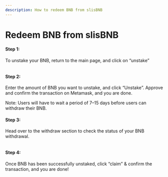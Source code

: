 ```yaml
---
description: How to redeem BNB from slisBNB
---
```


# Redeem BNB from slisBNB

#### **Step 1:** <a href="#id-4299" id="id-4299"></a>

To unstake your BNB, return to the main page, and click on “unstake”

<figure><img src="https://docs.bsc.lista.org/~gitbook/image?url=https%3A%2F%2F1284749027-files.gitbook.io%2F%7E%2Ffiles%2Fv0%2Fb%2Fgitbook-x-prod.appspot.com%2Fo%2Fspaces%252FeuAQJMk753IWaCTi0zzi%252Fuploads%252FehPuAMCEXjfhXeTY8C3z%252Fimage.png%3Falt%3Dmedia%26token%3Db9074b5c-9ba1-46f8-ba8b-95ce5853d28b&#x26;width=768&#x26;dpr=4&#x26;quality=100&#x26;sign=a3eade32&#x26;sv=1" alt=""><figcaption></figcaption></figure>

#### **Step 2:** <a href="#ac51" id="ac51"></a>

Enter the amount of BNB you want to unstake, and click “Unstake”. Approve and confirm the transaction on Metamask, and you are done.

Note: Users will have to wait a period of 7–15 days before users can withdraw their BNB.

#### **Step 3:** <a href="#id-4a01" id="id-4a01"></a>

Head over to the withdraw section to check the status of your BNB withdrawal.

<figure><img src="https://docs.bsc.lista.org/~gitbook/image?url=https%3A%2F%2F1284749027-files.gitbook.io%2F%7E%2Ffiles%2Fv0%2Fb%2Fgitbook-x-prod.appspot.com%2Fo%2Fspaces%252FeuAQJMk753IWaCTi0zzi%252Fuploads%252FC72dGd3Dcw8C7yMHV6q6%252Fimage.png%3Falt%3Dmedia%26token%3D49cd8e1b-754b-44bc-a34a-eaeddbb6cec4&#x26;width=768&#x26;dpr=4&#x26;quality=100&#x26;sign=4ac7734c&#x26;sv=1" alt=""><figcaption></figcaption></figure>

#### Step 4: <a href="#id-29f4" id="id-29f4"></a>

Once BNB has been successfully unstaked, click “claim” & confirm the transaction, and you are done!

<figure><img src="https://docs.bsc.lista.org/~gitbook/image?url=https%3A%2F%2F1284749027-files.gitbook.io%2F%7E%2Ffiles%2Fv0%2Fb%2Fgitbook-x-prod.appspot.com%2Fo%2Fspaces%252FeuAQJMk753IWaCTi0zzi%252Fuploads%252FobtzR9iUbGjsIDAYTufm%252Fimage.png%3Falt%3Dmedia%26token%3D2ac1c558-765d-40d3-8b82-3c87a0afad7a&#x26;width=768&#x26;dpr=4&#x26;quality=100&#x26;sign=912fa199&#x26;sv=1" alt=""><figcaption></figcaption></figure>
